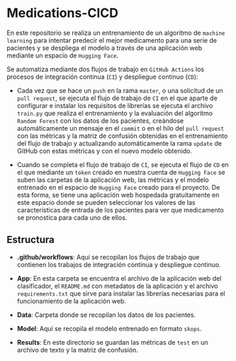 # Medications-CICD

En este repositorio se realiza un entrenamiento de un algoritmo de `machine learning` para intentar predecir el mejor medicamento para una serie de pacientes y se despliega el modelo a través de una aplicación web mediante un espacio de `Hugging Face`.

Se automatiza mediante dos flujos de trabajo en `GitHub Actions` los procesos de integración continua (`CI`) y despliegue continuo (`CD`):

- Cada vez que se hace un `push` en la rama `master`, o una solicitud de un `pull request`, se ejecuta el flujo de trabajo de `CI` en el que aparte de configurar e instalar los requisitos de librerías se ejecuta el archivo `train.py` que realiza el entrenamiento y la evaluación del algoritmo `Random Forest` con los datos de los pacientes, creándose automáticamente un mensaje en el `commit` o en el hilo del `pull request` con las métricas y la matriz de confusión obtenidas en el entrenamiento del flujo de trabajo y actualizando automáticamente la rama `update` de GitHub con estas métricas y con el nuevo modelo obtenido.


- Cuando se completa el flujo de trabajo de `CI`, se ejecuta el flujo de `CD` en el que mediante un `token` creado en nuestra cuenta de `Hugging Face` se suben las carpetas de la aplicación web, las métricas y el modelo entrenado en el espacio de `Hugging Face` creado para el proyecto. De esta forma, se tiene una aplicación web hospedada gratuitamente en este espacio donde se pueden seleccionar los valores de las características de entrada de los pacientes para ver que medicamento se pronostica para cada uno de ellos.


## Estructura

- **.github/workflows**: Aquí se recopilan los flujos de trabajo que contienen los trabajos de integración continua y despliegue continuo.


- **App**: En esta carpeta se encuentra el archivo de la aplicación web del clasificador, el `README.md` con metadatos de la aplicación y el archivo `requirements.txt` que sirve para instalar las librerías necesarias para el funcionamiento de la aplicación web.


- **Data**: Carpeta donde se recopilan los datos de los pacientes.


- **Model**: Aquí se recopila el modelo entrenado en formato `skops`.


- **Results**: En este directorio se guardan las métricas de `test` en un archivo de texto y la matriz de confusión.